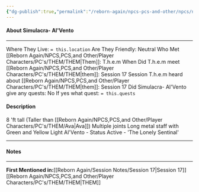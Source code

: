 ```yaml
---
{"dg-publish":true,"permalink":"/reborn-again/npcs-pcs-and-other/npcs/neutral/simulacra-al-vento/"}
---
```



#### About Simulacra- Al'Vento
---
Where They Live: `= this.location`
Are They Friendly: Neutral
Who Met [[Reborn Again/NPCS,PCS,and Other/Player Characters/PC's/THEM/THEM\|Them]]: T.h.e.m
When Did T.h.e.m meet [[Reborn Again/NPCS,PCS,and Other/Player Characters/PC's/THEM/THEM\|them]]: Session 17
Session T.h.e.m heard about [[Reborn Again/NPCS,PCS,and Other/Player Characters/PC's/THEM/THEM\|them]]: Session 17
Did Simulacra- Al'Vento give any quests: No
	If yes what quest: `= this.quests`


#### Description
8 'ft tall (Taller than [[Reborn Again/NPCS,PCS,and Other/Player Characters/PC's/THEM/Ava\|Ava]]) 
Multiple joints 
Long metal staff with Green and Yellow Light 
Al'Vento - Status Active - 'The Lonely Sentinal'


---

#### Notes
---


**First Mentioned in:**[[Reborn Again/Session Notes/Session 17\|Session 17]]
	[[Reborn Again/NPCS,PCS,and Other/Player Characters/PC's/THEM/THEM\|THEM]]
	